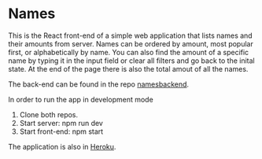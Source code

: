 # Names

This is the React front-end of a simple web application that lists names and their amounts from server. Names can be ordered by amount, most popular first, or alphabetically by name. You can also find the amount of a specific name by typing it in the input field or clear all filters and go back to the inital state. At the end of the page there is also the total amout of all the names.

The back-end can be found in the repo [namesbackend](https://github.com/hannayj/namesbackend). 

In order to run the app in development mode
1. Clone both repos.
2. Start server: npm run dev
3. Start front-end: npm start

The application is also in [Heroku](https://mighty-earth-09954.herokuapp.com). 